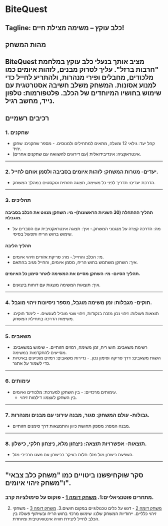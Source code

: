 # BiteQuest
Tagline: כלב עוקץ – משימה מצילת חיים!
---
## מהות המשחק
BiteQuest מציב אותך בנעלי כלב עוקץ במלחמת "חרבות ברזל". עליך לסרוק מבנים, לזהות איומים כמו מלכודים, מחבלים ופירי מנהרות, ולהתריע לחייל כדי למנוע אסונות. המשחק משלב חשיבה אסטרטגית עם שימוש בחושיו המיוחדים של הכלב.
פלטפורמות:  טלפון נייד, מחשב רגיל.
---
## רכיבים רשמיים
### 1. שחקנים
- קהל יעד: גילאי 12 ומעלה, מתאים למתחילים ולמנוסים.  - מספר שחקנים: שחקן יחיד.  
- אינטראקציה: אינדיבידואלית (עם דירוגים להשוואה עם שחקנים אחרים).
---
### 2. יעדים- מטרות המשחק: לזהות איומים בסביבה ולסמן אותם לחייל.  
- הדרכת יעדים: תדריך לפני כל משימה, תצוגה חזותית וטקסטים במהלך המשחק.
---
### 3. תהליכים
#### תהליך ההתחלה (30 השניות הראשונות)- מי: השחקן מנווט את הכלב בסביבה מוגבלת.
- מה: הדרכה קצרה על מנגנוני המשחק.- איך: תצוגה אינטראקטיבית עם הסברים על שימוש בחוש הריח ותפעול בסיסי.
#### תהליך הליבה
- מי: הכלב והחייל.- מה: סריקת אזורים וזיהוי איומים.
- איך: השחקן משתמש בחוש הריח, מסמן איומים, והחייל מגיב בהתאם.
#### תהליך הסיום- מי: השחקן מסיים את המשימה לאחר סימון כל האיומים.
- איך: תוצאות המשימה מוצגות עם דוחות ביצועים.
---
### 4. חוקים- מגבלות: זמן משימה מוגבל, מספר ניסיונות זיהוי מוגבל.  
- תוצאות פעולות: זיהוי נכון מזכה בנקודות, זיהוי שגוי מוביל לעונשים.  - לימוד חוקים: משימות הדרכה בתחילת המשחק.
---
### 5. משאבים
- רשימת משאבים: חוש ריח, זמן משימה, רמזים חזותיים.  - שימוש במשאבים: מסייעים להתקדמות במשימה.  
- השגת משאבים: דרך סריקה וסימון נכון.  - נדירות משאבים: רמזים מופיעים באיטיות כדי לשמור על אתגר.
---
### 6. עימותים
- עימותים מרכזיים:    - בין השחקן למערכת: מלכודים ואיומים.  
  - בין השחקן לעצמו: דילמות זיהוי.
---
### 7. גבולות- עולם המשחק: סגור, מבנה עירוני עם מבנים ומנהרות.  
- מבנה המפה: מספק תחושת כיוון והתמצאות דרך סימנים חזותיים.
---
### 8. תוצאות- אפשרויות תוצאה: ניצחון מלא, ניצחון חלקי, כישלון.  
- השפעת כישרון מול מזל: תלות בעיקר בכישרון עם מעט מרכיבי מזל.
---
## סקר שוקחיפשנו ביטויים כמו "משחק כלב צבאי" ו"משחק זיהוי איומים".  
### מתחרים פוטנציאליים:1. [משחק דומה 1](#) - פוקוס על סימולציות קרב.
2. [משחק דומה 2](#) - דגש על כלים טכנולוגיים במקום חושים.3. [משחק דומה 3](#) - משחקי זיהוי כלליים.
ייחודיות המשחק שלנו: שימוש מרכזי בחוש הריח ובשיתוף פעולה בין הכלב לחייל ליצירת חוויה אינטואיטיבית ומיוחדת.
